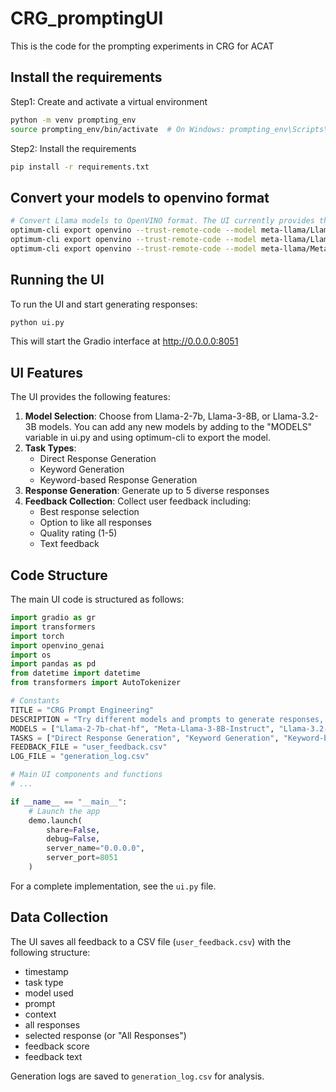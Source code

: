 # CRG_promptingUI
This is the code for the prompting experiments in CRG for ACAT

## Install the requirements
Step1: Create and activate a virtual environment 
```bash
python -m venv prompting_env
source prompting_env/bin/activate  # On Windows: prompting_env\Scripts\activate
```

Step2: Install the requirements 
```bash
pip install -r requirements.txt
```

## Convert your models to openvino format
```bash
# Convert Llama models to OpenVINO format. The UI currently provides three choices (as below). But any additional model can be easily added. 
optimum-cli export openvino --trust-remote-code --model meta-llama/Llama-3.2-3B-Instruct Llama-3.2-3B-Instruct
optimum-cli export openvino --trust-remote-code --model meta-llama/Llama-2-7b-chat-hf Llama-2-7b-chat-hf
optimum-cli export openvino --trust-remote-code --model meta-llama/Meta-Llama-3-8B-Instruct Meta-Llama-3-8B-Instruct
```

## Running the UI
To run the UI and start generating responses:

```bash
python ui.py
```

This will start the Gradio interface at http://0.0.0.0:8051

## UI Features
The UI provides the following features:

1. **Model Selection**: Choose from Llama-2-7b, Llama-3-8B, or Llama-3.2-3B models. You can add any new models by adding to the "MODELS" variable in ui.py and using optimum-cli to export the model. 
2. **Task Types**:
   - Direct Response Generation
   - Keyword Generation
   - Keyword-based Response Generation
3. **Response Generation**: Generate up to 5 diverse responses
4. **Feedback Collection**: Collect user feedback including:
   - Best response selection
   - Option to like all responses
   - Quality rating (1-5)
   - Text feedback

## Code Structure
The main UI code is structured as follows:

```python
import gradio as gr
import transformers
import torch
import openvino_genai
import os
import pandas as pd
from datetime import datetime
from transformers import AutoTokenizer

# Constants
TITLE = "CRG Prompt Engineering"
DESCRIPTION = "Try different models and prompts to generate responses, then provide feedback"
MODELS = ["Llama-2-7b-chat-hf", "Meta-Llama-3-8B-Instruct", "Llama-3.2-3B-Instruct"]
TASKS = ["Direct Response Generation", "Keyword Generation", "Keyword-based Response Generation"]
FEEDBACK_FILE = "user_feedback.csv"
LOG_FILE = "generation_log.csv"

# Main UI components and functions
# ...

if __name__ == "__main__":
    # Launch the app
    demo.launch(
        share=False,
        debug=False,
        server_name="0.0.0.0", 
        server_port=8051
    )
```

For a complete implementation, see the `ui.py` file.

## Data Collection
The UI saves all feedback to a CSV file (`user_feedback.csv`) with the following structure:
- timestamp
- task type
- model used
- prompt
- context
- all responses
- selected response (or "All Responses")
- feedback score
- feedback text

Generation logs are saved to `generation_log.csv` for analysis.
